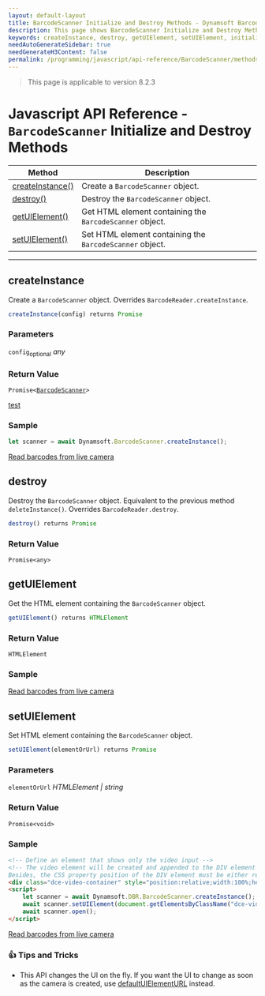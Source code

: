 ```yaml
---
layout: default-layout
title: BarcodeScanner Initialize and Destroy Methods - Dynamsoft Barcode Reader JavaScript Edition API
description: This page shows BarcodeScanner Initialize and Destroy Methods of Dynamsoft Barcode Reader JavaScript SDK.
keywords: createInstance, destroy, getUIElement, setUIElement, initialize and destroy methods, BarcodeScanner, api reference, javascript, js
needAutoGenerateSidebar: true
needGenerateH3Content: false
permalink: /programming/javascript/api-reference/BarcodeScanner/methods/initialize-and-destroy.html
---
```

<!--NOTE, This page is used until version 8.2.3-->

> This page is applicable to version 8.2.3

# Javascript API Reference - `BarcodeScanner` Initialize and Destroy Methods

| Method               | Description |
|----------------------|-------------|
| [createInstance()](#createinstance) | Create a  `BarcodeScanner` object. |
| [destroy()](#destroy) | Destroy the `BarcodeScanner` object. |
| [getUIElement()](#getuielement) | Get HTML element containing the `BarcodeScanner` object. |
| [setUIElement()](#setuielement) | Set HTML element containing the `BarcodeScanner` object. |

---

## createInstance

Create a `BarcodeScanner` object. Overrides `BarcodeReader.createInstance`.

```javascript
createInstance(config) returns Promise
```

### Parameters

`config`<sub>optional</sub> *any*  

### Return Value

<code>Promise<<a href="../#barcodescanner">BarcodeScanner</a>></code>

[test](../index.md#barcodescanner)

### Sample

```javascript
let scanner = await Dynamsoft.BarcodeScanner.createInstance();
```

[Read barcodes from live camera](https://demo.dynamsoft.com/dbr_wasm/barcode_reader_javascript.html)

## destroy

Destroy the `BarcodeScanner` object. Equivalent to the previous method `deleteInstance()`. Overrides `BarcodeReader.destroy`.

```javascript
destroy() returns Promise
```

### Return Value

`Promise<any>`

## getUIElement

Get the HTML element containing the `BarcodeScanner` object.

```javascript
getUIElement() returns HTMLElement
```

### Return Value

`HTMLElement`

### Sample

[Read barcodes from live camera](https://demo.dynamsoft.com/dbr_wasm/barcode_reader_javascript.html)

## setUIElement

Set HTML element containing the `BarcodeScanner` object.

```javascript
setUIElement(elementOrUrl) returns Promise
```

### Parameters

`elementOrUrl` *HTMLElement | string*  

### Return Value

`Promise<void>`

### Sample

```html
<!-- Define an element that shows only the video input -->
<!-- The video element will be created and appended to the DIV element with the class dce-video-container , make sure the class name is the same.
Besides, the CSS property position of the DIV element must be either relative, absolute, fixed, or sticky. -->
<div class="dce-video-container" style="position:relative;width:100%;height:500px;"></div>
<script>
    let scanner = await Dynamsoft.DBR.BarcodeScanner.createInstance();
    await scanner.setUIElement(document.getElementsByClassName("dce-video-container")[0]);
    await scanner.open();
</script>
```

[Read barcodes from live camera](https://demo.dynamsoft.com/dbr_wasm/barcode_reader_javascript.html)

### :+1: Tips and Tricks 

* This API changes the UI on the fly. If you want the UI to change as soon as the camera is created, use [defaultUIElementURL](../accessors.md#defaultuielementurl) instead.

